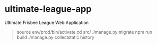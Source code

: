 ultimate-league-app
===================

Ultimate Frisbee League Web Application

> source env/prod/bin/activate
> cd src/
> ./manage.py migrate
> npm run build
> ./manage.py collectstatic
> history

